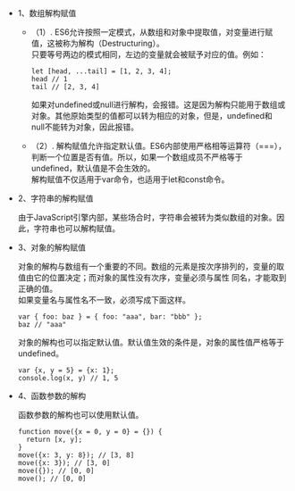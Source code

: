 * 1、数组解构赋值  

  - （1）. ES6允许按照一定模式，从数组和对象中提取值，对变量进行赋值，这被称为解构（Destructuring）。  
    只要等号两边的模式相同，左边的变量就会被赋予对应的值。例如：
    ```
    let [head, ...tail] = [1, 2, 3, 4];
    head // 1
    tail // [2, 3, 4]
    ```

    如果对undefined或null进行解构，会报错。这是因为解构只能用于数组或对象。其他原始类型的值都可以转为相应的对象，但是，undefined和
    null不能转为对象，因此报错。  
  
  - （2）. 解构赋值允许指定默认值。ES6内部使用严格相等运算符（===），判断一个位置是否有值。所以，如果一个数组成员不严格等于
  undefined，默认值是不会生效的。  
    解构赋值不仅适用于var命令，也适用于let和const命令。  

* 2、字符串的解构赋值  

  由于JavaScript引擎内部，某些场合时，字符串会被转为类似数组的对象。因此，字符串也可以解构赋值。

* 3、对象的解构赋值  

  对象的解构与数组有一个重要的不同。数组的元素是按次序排列的，变量的取值由它的位置决定；而对象的属性没有次序，变量必须与属性
  同名，才能取到正确的值。  
  如果变量名与属性名不一致，必须写成下面这样。 
  
  ```
  var { foo: baz } = { foo: "aaa", bar: "bbb" };  
  baz // "aaa"  
  ```
  
  对象的解构也可以指定默认值。默认值生效的条件是，对象的属性值严格等于undefined。  
  
  ```
  var {x, y = 5} = {x: 1};  
  console.log(x, y) // 1, 5  
  ```

* 4、函数参数的解构  

  函数参数的解构也可以使用默认值。  
  
  ```
  function move({x = 0, y = 0} = {}) {
    return [x, y];
  }
  move({x: 3, y: 8}); // [3, 8]
  move({x: 3}); // [3, 0]
  move({}); // [0, 0]
  move(); // [0, 0]
  ```

